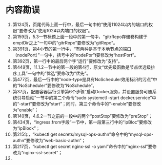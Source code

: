 # 内容勘误

1. 第124页，页尾代码上面一行中，最后一句中的“使用11024以内的端口的权限”要修改为“使用1024以内端口的权限”。
2. 第159页，5.3一节标题上面一段中的第一句中，“gitrRepo存储卷构建于emptDir之上”一句中的“gitrRepo”要修改为“gitRepo”。
3. 第391页，第4小节的第一行中，“有两种是基于本地节点的端口（nodePort）”一句中，括号中的“nodePor”t要修改为“hostPort”。
4. 第392页，第一行中的最后两个字“运行”要修改为“支持”。
5. 第449页，11.1.2一节中的第一段的第4行，原文“优先级函数是节点优选级排序工具”一句中的“优选”要修改为“优先”。
6. 第477页，最后一行中的“node-type是具有NoScheduler效用标识的污点”中的“NoScheduler”要修改为“NoSchedule”。
7. 第37页，配置容器运行引擎第6个步骤“启动Docker服务，并设置服务可随系统引导启动”一节中的第二个命令“sudo systemctl -start docker.service”中的“-start”要修改为“start”；同时，第三个命令中的“-enable”要修改为“enable”；
8. 第140页，4.6.2一节之前的一段中的两个“postStop”要修改为“preStop”；
9. 第434页，“ingress.from字段”一节中，第一段第三行中的“ipBloc”要修改为“ipBlock”；
10. 第215年，“kubectl get secrets/mysql-ops-authn”命令中的“mysql-ops-authn”要修改为“web-basic-authn”；
11. 第217页，“kubectl get secret nginx-ssl -o yaml”命令中的“nginx-ssl”要修改为“nginx-ssl-secret”；
12. 



